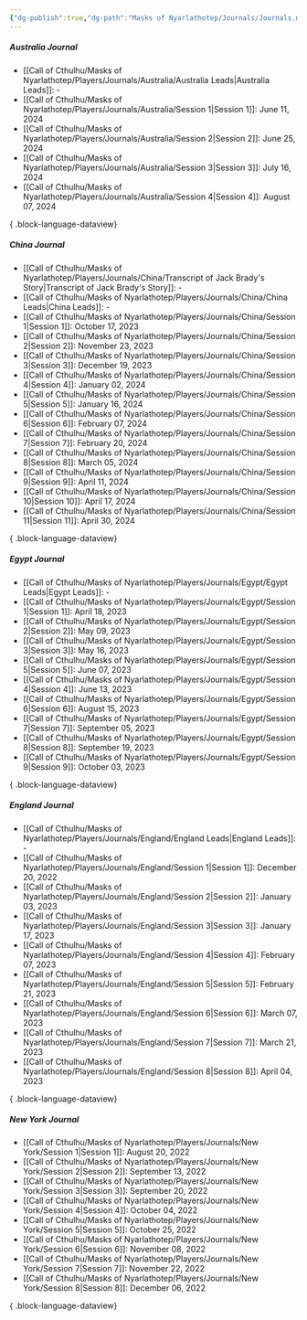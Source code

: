 ```yaml
---
{"dg-publish":true,"dg-path":"Masks of Nyarlathotep/Journals/Journals.md","dg-permalink":"masks-of-nyarlathotep/journals","permalink":"/masks-of-nyarlathotep/journals/","title":"Journal Collections","pinned":true,"tags":["TTRPG/Games/MoN"]}
---
```


##### Australia Journal
- [[Call of Cthulhu/Masks of Nyarlathotep/Players/Journals/Australia/Australia Leads\|Australia Leads]]: \-
- [[Call of Cthulhu/Masks of Nyarlathotep/Players/Journals/Australia/Session 1\|Session 1]]: June 11, 2024
- [[Call of Cthulhu/Masks of Nyarlathotep/Players/Journals/Australia/Session 2\|Session 2]]: June 25, 2024
- [[Call of Cthulhu/Masks of Nyarlathotep/Players/Journals/Australia/Session 3\|Session 3]]: July 16, 2024
- [[Call of Cthulhu/Masks of Nyarlathotep/Players/Journals/Australia/Session 4\|Session 4]]: August 07, 2024

{ .block-language-dataview}

##### China Journal
- [[Call of Cthulhu/Masks of Nyarlathotep/Players/Journals/China/Transcript of Jack Brady's Story\|Transcript of Jack Brady's Story]]: \-
- [[Call of Cthulhu/Masks of Nyarlathotep/Players/Journals/China/China Leads\|China Leads]]: \-
- [[Call of Cthulhu/Masks of Nyarlathotep/Players/Journals/China/Session 1\|Session 1]]: October 17, 2023
- [[Call of Cthulhu/Masks of Nyarlathotep/Players/Journals/China/Session 2\|Session 2]]: November 23, 2023
- [[Call of Cthulhu/Masks of Nyarlathotep/Players/Journals/China/Session 3\|Session 3]]: December 19, 2023
- [[Call of Cthulhu/Masks of Nyarlathotep/Players/Journals/China/Session 4\|Session 4]]: January 02, 2024
- [[Call of Cthulhu/Masks of Nyarlathotep/Players/Journals/China/Session 5\|Session 5]]: January 16, 2024
- [[Call of Cthulhu/Masks of Nyarlathotep/Players/Journals/China/Session 6\|Session 6]]: February 07, 2024
- [[Call of Cthulhu/Masks of Nyarlathotep/Players/Journals/China/Session 7\|Session 7]]: February 20, 2024
- [[Call of Cthulhu/Masks of Nyarlathotep/Players/Journals/China/Session 8\|Session 8]]: March 05, 2024
- [[Call of Cthulhu/Masks of Nyarlathotep/Players/Journals/China/Session 9\|Session 9]]: April 11, 2024
- [[Call of Cthulhu/Masks of Nyarlathotep/Players/Journals/China/Session 10\|Session 10]]: April 17, 2024
- [[Call of Cthulhu/Masks of Nyarlathotep/Players/Journals/China/Session 11\|Session 11]]: April 30, 2024

{ .block-language-dataview}

##### Egypt Journal
- [[Call of Cthulhu/Masks of Nyarlathotep/Players/Journals/Egypt/Egypt Leads\|Egypt Leads]]: \-
- [[Call of Cthulhu/Masks of Nyarlathotep/Players/Journals/Egypt/Session 1\|Session 1]]: April 18, 2023
- [[Call of Cthulhu/Masks of Nyarlathotep/Players/Journals/Egypt/Session 2\|Session 2]]: May 09, 2023
- [[Call of Cthulhu/Masks of Nyarlathotep/Players/Journals/Egypt/Session 3\|Session 3]]: May 16, 2023
- [[Call of Cthulhu/Masks of Nyarlathotep/Players/Journals/Egypt/Session 5\|Session 5]]: June 07, 2023
- [[Call of Cthulhu/Masks of Nyarlathotep/Players/Journals/Egypt/Session 4\|Session 4]]: June 13, 2023
- [[Call of Cthulhu/Masks of Nyarlathotep/Players/Journals/Egypt/Session 6\|Session 6]]: August 15, 2023
- [[Call of Cthulhu/Masks of Nyarlathotep/Players/Journals/Egypt/Session 7\|Session 7]]: September 05, 2023
- [[Call of Cthulhu/Masks of Nyarlathotep/Players/Journals/Egypt/Session 8\|Session 8]]: September 19, 2023
- [[Call of Cthulhu/Masks of Nyarlathotep/Players/Journals/Egypt/Session 9\|Session 9]]: October 03, 2023

{ .block-language-dataview}

##### England Journal
- [[Call of Cthulhu/Masks of Nyarlathotep/Players/Journals/England/England Leads\|England Leads]]: \-
- [[Call of Cthulhu/Masks of Nyarlathotep/Players/Journals/England/Session 1\|Session 1]]: December 20, 2022
- [[Call of Cthulhu/Masks of Nyarlathotep/Players/Journals/England/Session 2\|Session 2]]: January 03, 2023
- [[Call of Cthulhu/Masks of Nyarlathotep/Players/Journals/England/Session 3\|Session 3]]: January 17, 2023
- [[Call of Cthulhu/Masks of Nyarlathotep/Players/Journals/England/Session 4\|Session 4]]: February 07, 2023
- [[Call of Cthulhu/Masks of Nyarlathotep/Players/Journals/England/Session 5\|Session 5]]: February 21, 2023
- [[Call of Cthulhu/Masks of Nyarlathotep/Players/Journals/England/Session 6\|Session 6]]: March 07, 2023
- [[Call of Cthulhu/Masks of Nyarlathotep/Players/Journals/England/Session 7\|Session 7]]: March 21, 2023
- [[Call of Cthulhu/Masks of Nyarlathotep/Players/Journals/England/Session 8\|Session 8]]: April 04, 2023

{ .block-language-dataview}

##### New York Journal
- [[Call of Cthulhu/Masks of Nyarlathotep/Players/Journals/New York/Session 1\|Session 1]]: August 20, 2022
- [[Call of Cthulhu/Masks of Nyarlathotep/Players/Journals/New York/Session 2\|Session 2]]: September 13, 2022
- [[Call of Cthulhu/Masks of Nyarlathotep/Players/Journals/New York/Session 3\|Session 3]]: September 20, 2022
- [[Call of Cthulhu/Masks of Nyarlathotep/Players/Journals/New York/Session 4\|Session 4]]: October 04, 2022
- [[Call of Cthulhu/Masks of Nyarlathotep/Players/Journals/New York/Session 5\|Session 5]]: October 25, 2022
- [[Call of Cthulhu/Masks of Nyarlathotep/Players/Journals/New York/Session 6\|Session 6]]: November 08, 2022
- [[Call of Cthulhu/Masks of Nyarlathotep/Players/Journals/New York/Session 7\|Session 7]]: November 22, 2022
- [[Call of Cthulhu/Masks of Nyarlathotep/Players/Journals/New York/Session 8\|Session 8]]: December 06, 2022

{ .block-language-dataview}



